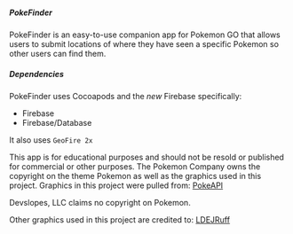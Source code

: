##### PokeFinder

PokeFinder is an easy-to-use companion app for Pokemon GO that allows users to submit locations of where they have seen a specific Pokemon so
other users can find them.

##### Dependencies

PokeFinder uses Cocoapods and the *new* Firebase specifically:

*  Firebase
*  Firebase/Database

It also uses `GeoFire 2x`

This app is for educational purposes and should not be resold or published for commercial or other purposes. The Pokemon Company owns
the copyright on the theme Pokemon as well as the graphics used in this project. Graphics in this project were pulled from: [PokeAPI](http://pokeapi.co/)

Devslopes, LLC claims no copyright on Pokemon.

Other graphics used in this project are credited to: [LDEJRuff](http://ldejruff.deviantart.com/art/Dream-World-sprite-like-Poke-Ball-vectors-347662137)
